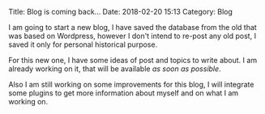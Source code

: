 Title: Blog is coming back...
Date: 2018-02-20 15:13
Category: Blog

I am going to start a new blog, I have saved the database from the old that was based on Wordpress, however I don't intend to re-post any old post, I saved it only for personal historical purpose.

For this new one, I have some ideas of post and topics to write about. I am already working on it, that will be available *as soon as possible*.

Also I am still working on some improvements for this blog, I will integrate some plugins to get more information about myself and on what I am working on.
